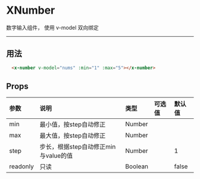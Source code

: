 # XNumber

数字输入组件， 使用 v-model 双向绑定

----

## 用法

```html
  <x-number v-model="nums" :min="1" :max="5"></x-number>
```

## Props
| 参数 | 说明 |	类型 | 可选值 | 默认值 |
| :---- | :---- | :---- | :---- | :---- |
| min | 最小值，按step自动修正 | Number |  |  |
| max | 最大值，按step自动修正 | Number |  |  |
| step | 步长，根据step自动修正min与value的值 | Number |  | 1 |
| readonly | 只读 | Boolean |  | false |

